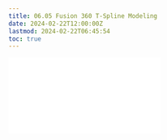 ```yaml
---
title: 06.05 Fusion 360 T-Spline Modeling
date: 2024-02-22T12:00:00Z
lastmod: 2024-02-22T06:45:54
toc: true
---
```


![Link to included file contents](../../../../3d-modeling/fusion-360/organic-forms-with-t-splines-fusion-360.md)
